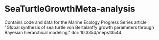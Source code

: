 # SeaTurtleGrowthMeta-analysis
Contains code and data for the Marine Ecology Progress Series article "Global synthesis of sea turtle von Bertalanffy growth parameters through Bayesian hierarchical modeling." doi: 10.3354/meps13544
